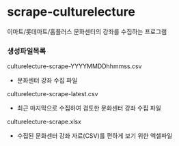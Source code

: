 # scrape-culturelecture
이마트/롯데마트/홈플러스 문화센터의 강좌를 수집하는 프로그램 

### 생성파일목록
culturelecture-scrape-YYYYMMDDhhmmss.csv
* 문화센터 강좌 수집 파일

culturelecture-scrape-latest.csv
* 최근 마지막으로 수집하여 검토한 문화센터 강좌 수집 파일

culturelecture-scrape.xlsx
* 수집된 문화센터 강좌 자료(CSV)를 편하게 보기 위한 엑셀파일
